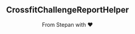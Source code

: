 <div align="center">    
    <h2>CrossfitChallengeReportHelper</h2>
    <p align="center">
        <p>From Stepan with ♥</p>
    </p>
</div>
